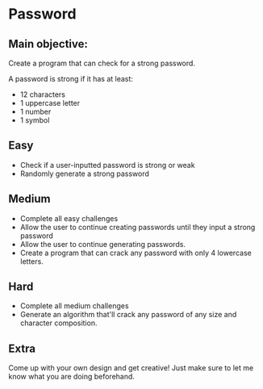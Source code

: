 # Password
## Main objective:
Create a program that can check for a strong password.

A password is strong if it has at least:
* 12 characters
* 1 uppercase letter
* 1 number
* 1 symbol

## Easy
* Check if a user-inputted password is strong or weak
* Randomly generate a strong password
## Medium
* Complete all easy challenges
* Allow the user to continue creating passwords until they input a strong password
* Allow the user to continue generating passwords.
* Create a program that can crack any password with only 4 lowercase letters.
## Hard
* Complete all medium challenges
* Generate an algorithm that'll crack any password of any size and character composition.
## Extra
Come up with your own design and get creative! Just make sure to let me know what you are doing beforehand.

